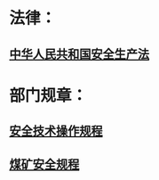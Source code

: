 # 法律：

## [中华人民共和国安全生产法](/docs/中华人民共和国安全生产法.md#中华人民共和国安全生产法)

# 部门规章：

## [安全技术操作规程](/docs/安全技术操作规程#up)
## [煤矿安全规程](/docs/煤矿安全规程#up)
